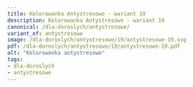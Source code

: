 ```yaml
---
title: Kolorowanka Antystresowe - wariant 19
description: Kolorowanka Antystresowe - wariant 19
canonical: /dla-doroslych/antystresowe/
variant_of: antystresowe
image: /dla-doroslych/antystresowe/19/antystresowe-19.svg
pdf: /dla-doroslych/antystresowe/19/antystresowe-19.pdf
alt: "Kolorowanka antystresowe"
tags:
- dla-doroslych
- antystresowe
---
```

